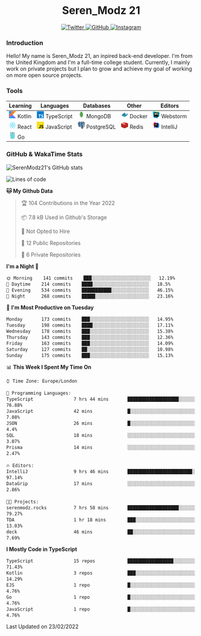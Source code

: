 <div align="center">
  <h1>Seren_Modz 21</h1>
  <a href="https://twitter.com/SerenModz21">
    <img alt="Twitter" src="https://img.shields.io/badge/twitter%20-%231DA1F2.svg?&style=for-the-badge&logo=Twitter&logoColor=white">
  </a>
  <a href="https://github.com/SerenModz21">
    <img alt="GitHub" src="https://img.shields.io/badge/github%20-%23121011.svg?&style=for-the-badge&logo=github&logoColor=white">
  </a>
  <a href="https://www.instagram.com/serenmodz21">
    <img alt="Instagram" src="https://img.shields.io/badge/instagram%20-%23E4405F.svg?&style=for-the-badge&logo=Instagram&logoColor=white">
  </a>
</div>

### Introduction

Hello! My name is Seren_Modz 21, an inpired back-end developer. I'm from the United Kingdom and I'm a full-time college student. Currently, I mainly work on private projects but I plan to grow and achieve my goal of working on more open source projects. 

### Tools

 **Learning**                                        | **Languages**                                               | **Databases**                                               | **Other**                                           | **Editors**                                                  
-----------------------------------------------------|-------------------------------------------------------------|-------------------------------------------------------------|-----------------------------------------------------|--------------------------------------------------------------
 <img width="19px" src="./assets/kotlin.svg"> Kotlin | <img width="19px" src="./assets/typescript.svg"> TypeScript | <img width="19px" src="./assets/mongodb.svg"> MongoDB       | <img width="19px" src="./assets/docker.svg"> Docker | <img width="19px" src="./assets/webstorm.svg"> Webstorm      
 <img width="19px" src="./assets/react.svg"> React   | <img width="19px" src="./assets/javascript.svg"> JavaScript | <img width="19px" src="./assets/postgresql.svg"> PostgreSQL | <img width="19px" src="./assets/redis.svg"> Redis   | <img width="19px" src="./assets/intellij-idea.svg"> IntelliJ
 <img width="19px" src="./assets/go.svg"> Go         |                                                             |                                                             |                                                     |                                                                                                               

### GitHub & WakaTime Stats

![SerenModz21's GitHub stats](https://github-readme-stats.vercel.app/api?username=SerenModz21&show_icons=true&theme=dark)

<!--START_SECTION:waka-->
![Lines of code](https://img.shields.io/badge/From%20Hello%20World%20I%27ve%20Written-42875%20lines%20of%20code-blue)

**🐱 My Github Data** 

> 🏆 104 Contributions in the Year 2022
 > 
> 📦 7.8 kB Used in Github's Storage 
 > 
> 🚫 Not Opted to Hire
 > 
> 📜 12 Public Repositories 
 > 
> 🔑 6 Private Repositories  
 > 
**I'm a Night 🦉** 

```text
🌞 Morning    141 commits    ███░░░░░░░░░░░░░░░░░░░░░░   12.19% 
🌆 Daytime    214 commits    ████░░░░░░░░░░░░░░░░░░░░░   18.5% 
🌃 Evening    534 commits    ███████████░░░░░░░░░░░░░░   46.15% 
🌙 Night      268 commits    █████░░░░░░░░░░░░░░░░░░░░   23.16%

```
📅 **I'm Most Productive on Tuesday** 

```text
Monday       173 commits    ███░░░░░░░░░░░░░░░░░░░░░░   14.95% 
Tuesday      198 commits    ████░░░░░░░░░░░░░░░░░░░░░   17.11% 
Wednesday    178 commits    ███░░░░░░░░░░░░░░░░░░░░░░   15.38% 
Thursday     143 commits    ███░░░░░░░░░░░░░░░░░░░░░░   12.36% 
Friday       163 commits    ███░░░░░░░░░░░░░░░░░░░░░░   14.09% 
Saturday     127 commits    ██░░░░░░░░░░░░░░░░░░░░░░░   10.98% 
Sunday       175 commits    ███░░░░░░░░░░░░░░░░░░░░░░   15.13%

```


📊 **This Week I Spent My Time On** 

```text
⌚︎ Time Zone: Europe/London

💬 Programming Languages: 
TypeScript               7 hrs 44 mins       ███████████████████░░░░░░   76.88% 
JavaScript               42 mins             █░░░░░░░░░░░░░░░░░░░░░░░░   7.08% 
JSON                     26 mins             █░░░░░░░░░░░░░░░░░░░░░░░░   4.4% 
SQL                      18 mins             ░░░░░░░░░░░░░░░░░░░░░░░░░   3.07% 
Prisma                   14 mins             ░░░░░░░░░░░░░░░░░░░░░░░░░   2.47%

🔥 Editors: 
IntelliJ                 9 hrs 46 mins       ████████████████████████░   97.14% 
DataGrip                 17 mins             ░░░░░░░░░░░░░░░░░░░░░░░░░   2.86%

🐱‍💻 Projects: 
serenmodz.rocks          7 hrs 58 mins       ███████████████████░░░░░░   79.27% 
TDA                      1 hr 18 mins        ███░░░░░░░░░░░░░░░░░░░░░░   13.03% 
deck                     46 mins             ██░░░░░░░░░░░░░░░░░░░░░░░   7.69%

```

**I Mostly Code in TypeScript** 

```text
TypeScript               15 repos            █████████████████░░░░░░░░   71.43% 
Kotlin                   3 repos             ███░░░░░░░░░░░░░░░░░░░░░░   14.29% 
EJS                      1 repo              █░░░░░░░░░░░░░░░░░░░░░░░░   4.76% 
Go                       1 repo              █░░░░░░░░░░░░░░░░░░░░░░░░   4.76% 
JavaScript               1 repo              █░░░░░░░░░░░░░░░░░░░░░░░░   4.76%

```



 Last Updated on 23/02/2022
<!--END_SECTION:waka-->
